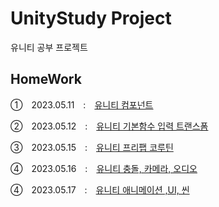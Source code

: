 # UnityStudy Project
유니티 공부 프로젝트

## HomeWork
①　2023.05.11　:　[유니티 컴포넌트](https://github.com/dongyoonq/My-First-Project/tree/master/Assets/Homework/2023.05.11)

②　2023.05.12　:　[유니티 기본함수 입력 트랜스폼](https://github.com/dongyoonq/UnityStudyProject/tree/master/Assets/Homework/2023.05.12)

③　2023.05.15　:　[유니티 프리팹 코루틴](https://github.com/dongyoonq/UnityStudyProject/tree/master/Assets/Homework/2023.05.15)

④　2023.05.16　:　[유니티 충돌, 카메라, 오디오](https://github.com/dongyoonq/UnityStudyProject/tree/master/Assets/Homework/2023.05.16)

④　2023.05.17　:　[유니티 애니메이션 ,UI, 씬](https://github.com/dongyoonq/UnityStudyProject/tree/master/Assets/Homework/2023.05%2017)
